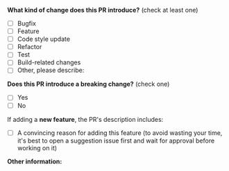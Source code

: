 <!-- PULL REQUEST TEMPLATE -->
<!-- (Update "[ ]" to "[x]" to check a box) -->

**What kind of change does this PR introduce?** (check at least one)

- [ ] Bugfix
- [ ] Feature
- [ ] Code style update
- [ ] Refactor
- [ ] Test
- [ ] Build-related changes
- [ ] Other, please describe:

**Does this PR introduce a breaking change?** (check one)

- [ ] Yes
- [ ] No

If adding a **new feature**, the PR's description includes:
- [ ] A convincing reason for adding this feature (to avoid wasting your time, it's best to open a suggestion issue first and wait for approval before working on it)

**Other information:**

<!-- Now feel free to write your informations, but please be descriptive! Thanks again 🙌 ❤️ -->

